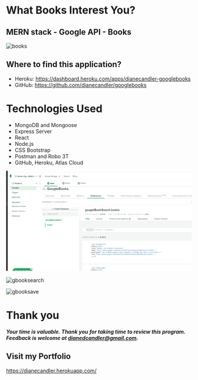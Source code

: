 # What Books Interest You?

## MERN stack - Google API - Books
![books](https://user-images.githubusercontent.com/63519355/98033170-b9126a80-1dda-11eb-9be2-6f5116d51922.JPG)

## Where to find this application?

* Heroku: https://dashboard.heroku.com/apps/dianecandler-googlebooks
* GitHub: https://github.com/dianecandler/googlebooks


# Technologies Used

 *  MongoDB and Mongoose
 *  Express Server
 *  React
 *  Node.js
 *  CSS Bootstrap
 *  Postman and Robo 3T
 *  GitHub, Heroku, Atlas Cloud

![Atlas Cloud](/AtlasCloud_Heroku.PNG)

![gbooksearch](https://user-images.githubusercontent.com/63519355/98034329-6e91ed80-1ddc-11eb-91ae-8564231c749d.JPG)

![gbooksave](https://user-images.githubusercontent.com/63519355/98034340-72be0b00-1ddc-11eb-9b5e-f3a3db7644c6.JPG)

# Thank you

***Your time is valuable. Thank you for taking time to review this program. Feedback is welcome at dianedcandler@gmail.com.***

## Visit my Portfolio

https://dianecandler.herokuapp.com/
